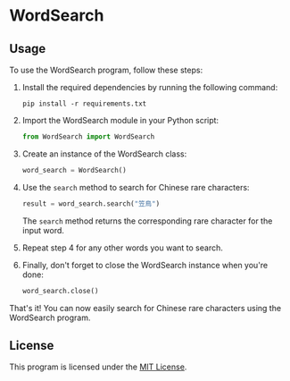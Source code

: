 # WordSearch

## Usage
To use the WordSearch program, follow these steps:

1. Install the required dependencies by running the following command:
    ```
    pip install -r requirements.txt
    ```

2. Import the WordSearch module in your Python script:
    ```python
    from WordSearch import WordSearch
    ```

3. Create an instance of the WordSearch class:
    ```python
    word_search = WordSearch()
    ```

4. Use the `search` method to search for Chinese rare characters:
    ```python
    result = word_search.search("笠鳥")
    ```

    The `search` method returns the corresponding rare character for the input word.

5. Repeat step 4 for any other words you want to search.

6. Finally, don't forget to close the WordSearch instance when you're done:
    ```python
    word_search.close()
    ```

That's it! You can now easily search for Chinese rare characters using the WordSearch program.

## License

This program is licensed under the [MIT License](https://opensource.org/licenses/MIT).